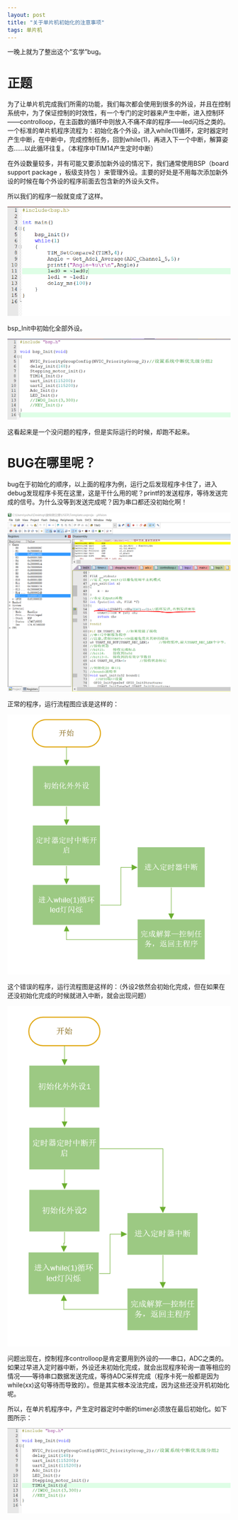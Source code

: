 ```yaml
---
layout: post
title: "关于单片机初始化的注意事项"
tags: 单片机
---
```


一晚上就为了整出这个“玄学”bug。

# 正题

为了让单片机完成我们所需的功能，我们每次都会使用到很多的外设，并且在控制系统中，为了保证控制的时效性，有一个专门的定时器来产生中断，进入控制环——controlloop，在主函数的循环中则放入不痛不痒的程序——led闪烁之类的。一个标准的单片机程序流程为：初始化各个外设，进入while(1)循环，定时器定时产生中断，在中断中，完成控制任务，回到while(1)，再进入下一个中断，解算姿态......以此循环往复。（本程序中TIM14产生定时中断）

在外设数量较多，并有可能又要添加新外设的情况下，我们通常使用BSP（board support package ，板级支持包 ）来管理外设。主要的好处是不用每次添加新外设的时候在每个外设的程序前面去包含新的外设头文件。


所以我们的程序一般就变成了这样。

![捕获3](\img\an_bug_about_microcontroller_initalization_img\捕获3.PNG)

bsp_Init中初始化全部外设。

![捕获2](\img\an_bug_about_microcontroller_initalization_img\捕获2.PNG)

这看起来是一个没问题的程序，但是实际运行的时候，却跑不起来。

# BUG在哪里呢？

bug在于初始化的顺序，以上面的程序为例，运行之后发现程序卡住了，进入debug发现程序卡死在这里，这是干什么用的呢？printf的发送程序，等待发送完成的信号。为什么没等到发送完成呢？因为串口都还没初始化啊！

![捕获](\img\an_bug_about_microcontroller_initalization_img\捕获.PNG)

正常的程序，运行流程图应该是这样的：

![捕获4](\img\an_bug_about_microcontroller_initalization_img\捕获4.PNG)

这个错误的程序，运行流程图是这样的：（外设2依然会初始化完成，但在如果在还没初始化完成的时候就进入中断，就会出现问题）

![捕获6](\img\an_bug_about_microcontroller_initalization_img\捕获6.PNG)

问题出现在，控制程序controlloop是肯定要用到外设的——串口，ADC之类的。如果过早进入定时器中断，外设还未初始化完成，就会出现程序轮询一直等相应的情况——等待串口数据发送完成，等待ADC采样完成（程序卡死一般都是因为while(xx)这句等待而导致的）。但是其实根本没法完成，因为这些还没开机初始化呢。

所以，在单片机程序中，产生定时器定时中断的timer必须放在最后初始化。如下图所示：

![捕获7](\img\an_bug_about_microcontroller_initalization_img\捕获7.PNG)
